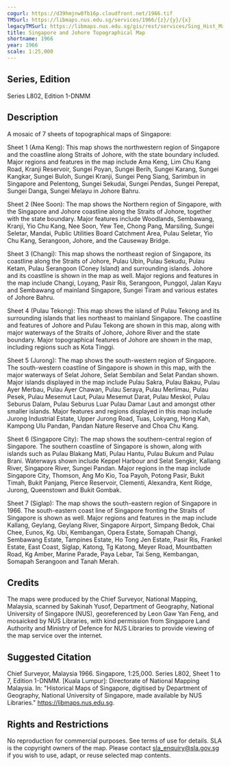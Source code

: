 ```yaml
---
cogurl: https://d39hmjnw8fb16p.cloudfront.net/1966.tif
TMSurl: https://libmaps.nus.edu.sg/services/1966/{z}/{y}/{x}
legacyTMSurl: https://libmaps.nus.edu.sg/gis/rest/services/Sing_Hist_Maps/1966/MapServer/tile/{z}/{y}/{x}
title: Singapore and Johore Topographical Map
shortname: 1966
year: 1966
scale: 1:25,000
---
```


## Series, Edition

Series L802, Edition 1-DNMM

## Description

A mosaic of 7 sheets of topographical maps of Singapore:

Sheet 1 (Ama Keng): This map shows the northwestern region of Singapore and the coastline along Straits of Johore, with the state boundary included. Major regions and features in the map include Ama Keng, Lim Chu Kang Road, Kranji Reservoir, Sungei Poyan, Sungei Berih, Sungei Karang, Sungei Kangkar, Sungei Buloh, Sungei Kranji, Sungei Peng Siang, Sarimbun in Singapore and Pelentong, Sungei Sekudai, Sungei Pendas, Sungei Perepat, Sungei Danga, Sungei Melayu in Johore Bahru.

Sheet 2 (Nee Soon): The map shows the Northern region of Singapore, with the Singapore and Johore coastline along the Straits of Johore, together with the state boundary. Major features include Woodlands, Sembawang, Kranji, Yio Chu Kang, Nee Soon, Yew Tee, Chong Pang, Marsiling, Sungei Seletar, Mandai, Public Utilities Board Catchment Area, Pulau Seletar, Yio Chu Kang, Serangoon, Johore, and the Causeway Bridge.

Sheet 3 (Changi): This map shows the northeast region of Singapore, its coastline along the Straits of Johore, Pulau Ubin, Pulau Sekudu, Pulau Ketam, Pulau Serangoon (Coney Island) and surrounding islands. Johore and its coastline is shown in the map as well. Major regions and features in the map include Changi, Loyang, Pasir Ris, Serangoon, Punggol, Jalan Kayu and Sembawang of mainland Singapore, Sungei Tiram and various estates of Johore Bahru.

Sheet 4 (Pulau Tekong): This map shows the island of Pulau Tekong and its surrounding islands that lies northeast to mainland Singapore. The coastline and features of Johore and Pulau Tekong are shown in this map, along with major waterways of the Straits of Johore, Johore River and the state boundary. Major topographical features of Johore are shown in the map, including regions such as Kota Tinggi.

Sheet 5 (Jurong): The map shows the south-western region of Singapore. The south-western coastline of Singapore is shown in this map, with the major waterways of Selat Johore, Selat Sembilan and Selat Pandan shown. Major islands displayed in the map include Pulau Sakra, Pulau Bakau, Pulau Ayer Merbau, Pulau Ayer Chawan, Pulau Seraya, Pulau Merlimau, Pulau Pesek, Pulau Mesemut Laut, Pulau Mesemut Darat, Pulau Meskol, Pulau Seburus Dalam, Pulau Seburus Luar Pulau Damar Laut and amongst other smaller islands. Major features and regions displayed in this map include Jurong Industrial Estate, Upper Jurong Road, Tuas, Lokyang, Hong Kah, Kampong Ulu Pandan, Pandan Nature Reserve and Choa Chu Kang.

Sheet 6 (Singapore City): The map shows the southern-central region of Singapore. The southern coastline of Singapore is shown, along with islands such as Pulau Blakang Mati, Pulau Hantu, Pulau Bukum and Pulau Brani. Waterways shown include Keppel Harbour and Selat Sengkir, Kallang River, Singapore River, Sungei Pandan. Major regions in the map include Singapore City, Thomson, Ang Mo Kio, Toa Payoh, Potong Pasir, Bukit Timah, Bukit Panjang, Pierce Reservoir, Clementi, Alexandra, Kent Ridge, Jurong, Queenstown and Bukit Gombak.

Sheet 7 (Siglap): The map shows the south-eastern region of Singapore in 1966. The south-eastern coast line of Singapore fronting the Straits of Singapore is shown as well. Major regions and features in the map include Kallang, Geylang, Geylang River, Singapore Airport, Simpang Bedok, Chai Chee, Eunos, Kg. Ubi, Kembangan, Opera Estate, Somapah Changi, Sembawang Estate, Tampines Estate, Ho Tong Jen Estate, Pasir Ris, Frankel Estate, East Coast, Siglap, Katong, Tg Katong, Meyer Road, Mountbatten Road, Kg Amber, Marine Parade, Paya Lebar, Tai Seng, Kembangan, Somapah Serangoon and Tanah Merah.

## Credits

The maps were produced by the Chief Surveyor, National Mapping, Malaysia, scanned by Sakinah Yusof, Department of Geography, National University of Singapore (NUS), georeferenced by Leon Gaw Yan Feng, and mosaicked by NUS Libraries, with kind permission from Singapore Land Authority and Ministry of Defence for NUS Libraries to provide viewing of the map service over the internet.

## Suggested Citation

Chief Surveyor, Malaysia 1966. Singapore, 1:25,000. Series L802, Sheet 1 to 7, Edition 1-DNMM. [Kuala Lumpur]: Directorate of National Mapping Malaysia. In: "Historical Maps of Singapore, digitised by Department of Geography, National University of Singapore, made available by NUS Libraries." https://libmaps.nus.edu.sg.

## Rights and Restrictions

No reproduction for commercial purposes. See terms of use for details. SLA is the copyright owners of the map. Please contact sla_enquiry@sla.gov.sg if you wish to use, adapt, or reuse selected map contents.
